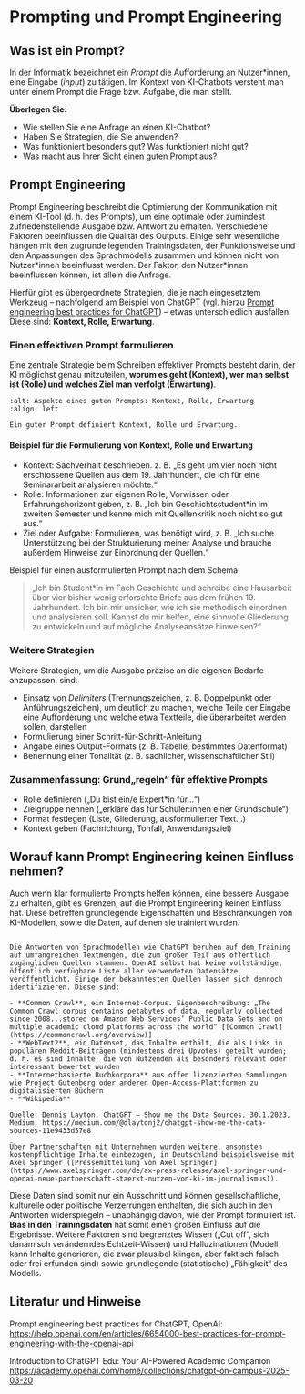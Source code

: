 # Prompting und Prompt Engineering 

## Was ist ein Prompt?

In der Informatik bezeichnet ein *Prompt* die Aufforderung an Nutzer\*innen, eine Eingabe (*input*) zu tätigen. Im Kontext von KI-Chatbots versteht man unter einem Prompt die Frage bzw. Aufgabe, die man stellt.

**Überlegen Sie:**
- Wie stellen Sie eine Anfrage an einen KI-Chatbot?
- Haben Sie Strategien, die Sie anwenden?
- Was funktioniert besonders gut? Was funktioniert nicht gut?
- Was macht aus Ihrer Sicht einen guten Prompt aus?


## Prompt Engineering

Prompt Engineering beschreibt die Optimierung der Kommunikation mit einem KI-Tool (d. h. des Prompts), um eine optimale oder zumindest zufriedenstellende Ausgabe bzw. Antwort zu erhalten.
Verschiedene Faktoren beeinflussen die Qualität des Outputs. Einige sehr wesentliche hängen mit den zugrundeliegenden Trainingsdaten, der Funktionsweise und den Anpassungen des Sprachmodells zusammen und können nicht von Nutzer\*innen beeinflusst werden. Der Faktor, den Nutzer\*innen beeinflussen können, ist allein die Anfrage.

Hierfür gibt es übergeordnete Strategien, die je nach eingesetztem Werkzeug – nachfolgend am Beispiel von ChatGPT (vgl. hierzu [Prompt engineering best practices for ChatGPT]( https://help.openai.com/en/articles/6654000-best-practices-for-prompt-engineering-with-the-openai-api)) – etwas unterschiedlich ausfallen.
Diese sind: **Kontext, Rolle, Erwartung**.

### Einen effektiven Prompt formulieren

Eine zentrale Strategie beim Schreiben effektiver Prompts besteht darin, der KI möglichst genau mitzuteilen, **worum es geht (Kontext), wer man selbst ist (Rolle) und welches Ziel man verfolgt (Erwartung)**.

```{figure} ../img/prompting.drawio.png
:alt: Aspekte eines guten Prompts: Kontext, Rolle, Erwartung
:align: left

Ein guter Prompt definiert Kontext, Rolle und Erwartung.
```

#### Beispiel für die Formulierung von Kontext, Rolle und Erwartung

- Kontext: Sachverhalt beschrieben. z. B. „Es geht um vier noch nicht erschlossene Quellen aus dem 19. Jahrhundert, die ich für eine Seminararbeit analysieren möchte.“
- Rolle: Informationen zur eigenen Rolle, Vorwissen oder Erfahrungshorizont geben, z. B. „Ich bin Geschichtsstudent\*in im zweiten Semester und kenne mich mit Quellenkritik noch nicht so gut aus.“
- Ziel oder Aufgabe: Formulieren, was benötigt wird, z. B. „Ich suche Unterstützung bei der Strukturierung meiner Analyse und brauche außerdem Hinweise zur Einordnung der Quellen.“

Beispiel für einen ausformulierten Prompt nach dem Schema:
> „Ich bin Student\*in im Fach Geschichte und schreibe eine Hausarbeit über vier bisher wenig erforschte Briefe aus dem frühen 19. Jahrhundert. Ich bin mir unsicher, wie ich sie methodisch einordnen und analysieren soll. Kannst du mir helfen, eine sinnvolle Gliederung zu entwickeln und auf mögliche Analyseansätze hinweisen?“

###  Weitere Strategien

Weitere Strategien, um die Ausgabe präzise an die eigenen Bedarfe anzupassen, sind:
- Einsatz von *Delimiters* (Trennungszeichen, z. B. Doppelpunkt oder Anführungszeichen), um deutlich zu machen, welche Teile der Eingabe eine Aufforderung und welche etwa Textteile, die überarbeitet werden sollen, darstellen
- Formulierung einer Schritt-für-Schritt-Anleitung
- Angabe eines Output-Formats (z. B. Tabelle, bestimmtes Datenformat)
- Benennung einer Tonalität (z. B. sachlicher, wissenschaftlicher Stil)

### Zusammenfassung: Grund„regeln“ für effektive Prompts

- Rolle definieren („Du bist ein/e Expert\*in für…“)
- Zielgruppe nennen („erkläre das für Schüler:innen einer Grundschule“)
- Format festlegen (Liste, Gliederung, ausformulierter Text…)
- Kontext geben (Fachrichtung, Tonfall, Anwendungsziel)

## Worauf kann Prompt Engineering keinen Einfluss nehmen?

Auch wenn klar formulierte Prompts helfen können, eine bessere Ausgabe zu erhalten, gibt es Grenzen, auf die Prompt Engineering keinen Einfluss hat. Diese betreffen grundlegende Eigenschaften und Beschränkungen von KI-Modellen, sowie die Daten, auf denen sie trainiert wurden.


```{dropdown} Exkurs: Welche Daten liegen ChatGPT zugrunde?

Die Antworten von Sprachmodellen wie ChatGPT beruhen auf dem Training auf umfangreichen Textmengen, die zum großen Teil aus öffentlich zugänglichen Quellen stammen. OpenAI selbst hat keine vollständige, öffentlich verfügbare Liste aller verwendeten Datensätze veröffentlicht. Einige der bekanntesten Quellen lassen sich dennoch identifizieren. Diese sind:

- **Common Crawl**, ein Internet-Corpus. Eigenbeschreibung: „The Common Crawl corpus contains petabytes of data, regularly collected since 2008...stored on Amazon Web Services’ Public Data Sets and on multiple academic cloud platforms across the world“ [[Common Crawl](https://commoncrawl.org/overview)]
- **WebText2**, ein Datenset, das Inhalte enthält, die als Links in populären Reddit-Beiträgen (mindestens drei Upvotes) geteilt wurden; d. h. es sind Inhalte, die von Nutzenden als besonders relevant oder interessant bewertet wurden
- **Internetbasierte Buchkorpora** aus offen lizenzierten Sammlungen wie Project Gutenberg oder anderen Open-Access-Plattformen zu digitalisierten Büchern
- **Wikipedia**

Quelle: Dennis Layton, ChatGPT — Show me the Data Sources, 30.1.2023, Medium, https://medium.com/@dlaytonj2/chatgpt-show-me-the-data-sources-11e9433d57e8

Über Partnerschaften mit Unternehmen wurden weitere, ansonsten kostenpflichtige Inhalte einbezogen, in Deutschland beispielsweise mit Axel Springer ([Pressemitteilung von Axel Springer](https://www.axelspringer.com/de/ax-press-release/axel-springer-und-openai-neue-partnerschaft-staerkt-nutzen-von-ki-im-journalismus)).
```


Diese Daten sind somit nur ein Ausschnitt und können gesellschaftliche, kulturelle oder politische Verzerrungen enthalten, die sich auch in den Antworten widerspiegeln – unabhängig davon, wie der Prompt formuliert ist. 
**Bias in den Trainingsdaten** hat somit einen großen Einfluss auf die Ergebnisse. Weitere Faktoren sind begrenztes Wissen („Cut off“, sich danamisch veränderndes Echtzeit-Wissen) und Halluzinationen (Modell kann Inhalte generieren, die zwar plausibel klingen, aber faktisch falsch oder frei erfunden sind) sowie grundlegende (statistische) „Fähigkeit“ des Modells.

## Literatur und Hinweise

Prompt engineering best practices for ChatGPT, OpenAI:
https://help.openai.com/en/articles/6654000-best-practices-for-prompt-engineering-with-the-openai-api

Introduction to ChatGPT Edu: Your AI-Powered Academic Companion
https://academy.openai.com/home/collections/chatgpt-on-campus-2025-03-20